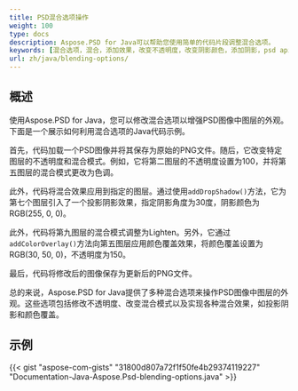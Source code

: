 ```yaml
---
title: PSD混合选项操作
weight: 100
type: docs
description: Aspose.PSD for Java可以帮助您使用简单的代码片段调整混合选项。
keywords: [混合选项，混合，添加效果，改变不透明度，改变阴影颜色，添加阴影，psd api，java，代码示例]
url: zh/java/blending-options/
---
```


## **概述**
使用Aspose.PSD for Java，您可以修改混合选项以增强PSD图像中图层的外观。下面是一个展示如何利用混合选项的Java代码示例。

首先，代码加载一个PSD图像并将其保存为原始的PNG文件。随后，它改变特定图层的不透明度和混合模式。例如，它将第二图层的不透明度设置为100，并将第五图层的混合模式更改为色调。

此外，代码将混合效果应用到指定的图层。通过使用`addDropShadow()`方法，它为第七个图层引入了一个投影阴影效果，指定阴影角度为30度，阴影颜色为RGB(255, 0, 0)。

此外，代码将第九图层的混合模式调整为Lighten。另外，它通过`addColorOverlay()`方法向第五图层应用颜色覆盖效果，将颜色覆盖设置为RGB(30, 50, 0)，不透明度为150。

最后，代码将修改后的图像保存为更新后的PNG文件。

总的来说，Aspose.PSD for Java提供了多种混合选项来操作PSD图像中图层的外观。这些选项包括修改不透明度、改变混合模式以及实现各种混合效果，如投影阴影和颜色覆盖。

## **示例**
{{< gist "aspose-com-gists" "31800d807a72f1f50fe4b29374119227" "Documentation-Java-Aspose.Psd-blending-options.java" >}}
